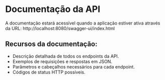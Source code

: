 # Documentação da API

A documentação estará acessível quando a aplicação estiver ativa através da URL:
http://localhost:8080/swagger-ui/index.html

## Recursos da documentação:

- Descrição detalhada de todos os endpoints da API.
- Exemplos de requisições e respostas em JSON.
- Parâmetros e cabeçalhos necessários para cada endpoint.
- Códigos de status HTTP possíveis.
